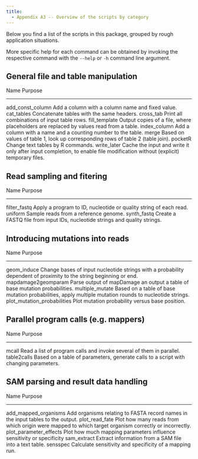 ```yaml
---
title:
  - Appendix A3 -- Overview of the scripts by category
---
```


Below you find a list of the scripts in this package, grouped by rough
application situations. 

More specific help for each command can be obtained by invoking the respective
command with the `--help` or `-h` command line argument.

General file and table manipulation
-----------------------------------

Name                 Purpose
----                 -------
add_const_column     Add a column with a column name and fixed value.
cat_tables           Concatenate tables with the same headers.
cross_tab            Print all combinations of input table rows.
fill_template        Output copies of a file, where placeholders are replaced by values read from a table.
index_column         Add a column with a name and a counting number to the table.
merge                Based on values of table 1, look up corresponding rows of table 2 (table join).
pocketR              Change text tables by R commands.
write_later          Cache the input and write it only after input completion, to enable file modification without (explicit) temporary files.

Read sampling and fitering
--------------------------

Name          Purpose
----          -------
filter_fastq  Apply a program to ID, nucleotide or quality string of each read.
uniform       Sample reads from a reference genome.
synth_fastq   Create a FASTQ file from input IDs, nucleotide strings and quality strings.

Introducing mutations into reads
--------------------------------

Name                 Purpose
----                 -------
geom_induce          Change bases of input nucleotide strings with a probability dependent of proximity to the string beginning or end.
mapdamage2geomparam  Parse output of mapDamage an output a table of base mutation probabilities.
multiple_mutate      Based on a table of base mutation probabilities, apply multiple mutation rounds to nucleotide strings.
plot_mutation_probabilities  Plot mutation probability versus base position.

Parallel program calls (e.g. mappers)
--------------------------------------

Name             Purpose
----             -------
mcall            Read a list of program calls and invoke several of them in parallel.
table2calls      Based on a table of parameters, generate calls to a script with changing parameters.


SAM parsing and result data handling
------------------------------------

Name                     Purpose
----                     -------
add_mapped_organisms     Add organisms relating to FASTA record names in the input tables to the output.
plot_read_fate           Plot how many reads from which origin were mapped to which target organism correctly or incorrectly.
plot_parameter_effects   Plot how much mapping parameters influence sensitivity or specificity
sam_extract              Extract information from a SAM file into a text table.
sensspec                 Calculate sensitivity and specificity of a mapping run.



